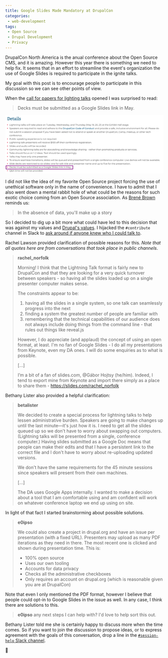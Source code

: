 ```yaml
---
title: Google Slides Made Mandatory at DrupalCon
categories:
 - web-development
tags:
 - Open Source
 - Drupal Development
 - Privacy
---
```

DrupalCon North America is the anual conference about the Open Source CMS, and
it is amazing. However this year there is something we need to help fix. It
seems that in an effort to streamline the event's organization the use of Google
Slides is required to participate in the ignite talks.

My goal with this post is to encourage people to participate in this discussion so
we can see other points of view.
<!-- more -->
When the [call for papers for lighting talks](https://events.drupal.org/minneapolis2020/program/lightning-talk-cfp)
opened I was surprised to read:

> Decks must be submitted as a Google Slides link in May.

![Screenshot of the C4P page](/assets/images/google-slides-dcon.png)

I did not like the idea of my favorite Open Source project forcing the use of unethical software only in the name of
convenience. I have to admit that I also went down a mental rabbit hole of what could be the reasons for such exotic
choice coming from an Open Source association. As [Brené Brown](https://brenebrown.com) reminds us:

> In the absence of data, you'll make up a story

So I decided to dig up a bit more what could have led to this decision that was
against my values and [Drupal's values](https://www.drupal.org/values). I
hijacked the `#contribute` channel in Slack to [ask around
if anyone knew who I could talk to](https://drupal.slack.com/archives/C1BMUQ9U6/p1581367376196500).

Rachel Lawson provided clarification of possible reasons for this. _Note that all quotes here are from conversations
that took place in public channels_.

> **rachel_norfolk**
>
> Morning! I think that the Lightning Talk format is fairly new to DrupalCon and that they are looking for a very quick turnover between speakers - so having all the slides loaded up on a single presenter computer makes sense.
>
> The constraints appear to be:
> 
>   1. having all the slides in a single system, so one talk can seamlessly progress into the next
>   1. finding a system the greatest number of people are familiar with
>   1. remembering that the technical capabilities of our audience does not always include doing things from the command line - that rules out things like reveal.js
> 
> However, I do appreciate (and applaud) the concept of using an open format, at least. I'm no fan of Google Slides - I do all my presentations from Keynote, even my DA ones.
> I will do some enquiries as to what is possible.
>
> [...]
>
> I’m a bit of a fan of slides.com, @Gábor Hojtsy (he/him). Indeed, I tend to export mine from Keynote and import there
> simply as a place to share them - https://slides.com/rachel_norfolk

Bethany Lister also provided a helpful clarification:

> **betalister**
>
> We decided to create a special process for lightning talks to help lessen  administrative burden. Speakers are going to make changes up until the last minute—it's just how it is. I need to get all the slides queued up so we don't have to worry about swapping out computers. (Lightning talks will be presented from a single, conference computer.) Having slides submitted as a Google Doc means that people can make their edits and that I have a persistent link to the correct file and I don't have to worry about re-uploading updated versions.
>
> We don't have the same requirements for the 45 minute sessions since speakers will present from their own machines.
>
> [...]
>
> The DA uses Google Apps internally. I wanted to make a decision about a tool that I am comfortable using and am confident will work on whatever conference laptop we end up using on site.

In light of that fact I started brainstorming about possible solutions.

> **e0ipso**
>
> We could also create a project in drupal.org and have an issue per presentation (with a fixed URL). Presenters may upload as many PDF iterations as they need in there. The most recent one is clicked and shown during presentation time.
> This is:
> 
>   * 100% open source
>   * Uses our own tooling
>   * Accounts for data privacy
>   * Checks all the administrative checkboxes
>   * Only requires an account on drupal.org (which is reasonable given you are at DrupalCon)

Note that even I only mentioned the PDF format, however I believe that people could opt-in to Google Slides in the issue
as well. In any case, I think there are solutions to this.

> **e0ipso**
> any next steps I can help with? I'd love to help sort this out.

Bethany Lister told me she is certainly happy to discuss more when the time comes. So if you want to join the
discussion to propose ideas, or to express agreement with the goals of this conversation, drop a line in
the [`#session-help` Slack channel](https://drupal.slack.com/archives/CCTDENZK7).

🤞
